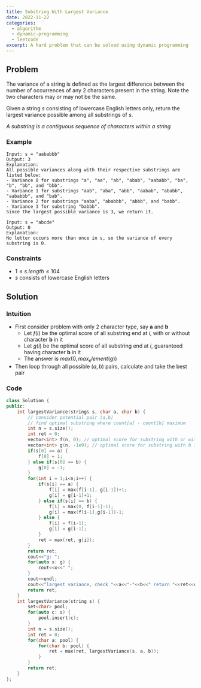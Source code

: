 ```yaml
---
title: Substring With Largest Variance
date: 2022-11-22
categories:
  - algorithm
  - dynamic-programming
  - leetcode
excerpt: A hard problem that can be solved using dynamic programming
---
```


## Problem

The variance of a string is defined as the largest difference between the number of occurrences of any 2 characters present in the string. Note the two characters may or may not be the same.

Given a string $s$ consisting of lowercase English letters only, return the largest variance possible among all substrings of $s$.

*A substring is a contiguous sequence of characters within a string*

### Example

```
Input: s = "aababbb"
Output: 3
Explanation:
All possible variances along with their respective substrings are listed below:
- Variance 0 for substrings "a", "aa", "ab", "abab", "aababb", "ba", "b", "bb", and "bbb".
- Variance 1 for substrings "aab", "aba", "abb", "aabab", "ababb", "aababbb", and "bab".
- Variance 2 for substrings "aaba", "ababbb", "abbb", and "babb".
- Variance 3 for substring "babbb".
Since the largest possible variance is 3, we return it.
```

```
Input: s = "abcde"
Output: 0
Explanation:
No letter occurs more than once in s, so the variance of every substring is 0.
```

### Constraints

- $1 \leq s.length \leq 104$
- $s$ consists of lowercase English letters

## Solution

### Intuition

- First consider problem with only 2 character type, say **a** and **b**
  - Let $f(i)$ be the optimal score of all substring end at $i$, with or without character **b** in it
  - Let $g(i)$ be the optimal score of all substring end at $i$, guaranteed having character **b** in it
  - The answer is $max(0, max_element(g))$
- Then loop through all possible $(a,b)$ pairs, calculate and take the best pair

### Code

```cpp
class Solution {
public:
    int largestVariance(string& s, char a, char b) {
        // consider potential pair (a,b)
        // find optimal substring where count[a] - count[b] maximum
        int n = s.size();
        int ret = 0;
        vector<int> f(n, 0); // optimal score for substring with or without b in it
        vector<int> g(n, -1e9); // optimal score for substring with b in it
        if(s[0] == a) {
            f[0] = 1;
        } else if(s[0] == b) {
            g[0] = -1;
        }
        for(int i = 1;i<n;i++) {
            if(s[i] == a) {
                f[i] = max(f[i-1], g[i-1])+1;
                g[i] = g[i-1]+1;
            } else if(s[i] == b) {
                f[i] = max(0, f[i-1]-1);
                g[i] = max(f[i-1],g[i-1])-1;
            } else {
                f[i] = f[i-1];
                g[i] = g[i-1];
            }
            ret = max(ret, g[i]);
        }
        return ret;
        cout<<"g: ";
        for(auto x: g) {
            cout<<x<<" ";
        }
        cout<<endl;
        cout<<"largest variance, check "<<a<<"-"<<b<<" return "<<ret<<endl;
        return ret;
    }
    int largestVariance(string s) {
        set<char> pool;
        for(auto c: s) {
            pool.insert(c);
        }
        int n = s.size();
        int ret = 0;
        for(char a: pool) {
            for(char b: pool) {
                ret = max(ret, largestVariance(s, a, b));
            }
        }
        return ret;
    }
};
```
